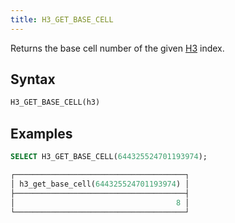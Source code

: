 ```yaml
---
title: H3_GET_BASE_CELL
---
```


Returns the base cell number of the given [H3](https://eng.uber.com/h3/) index. 

## Syntax

```sql
H3_GET_BASE_CELL(h3)
```

## Examples

```sql
SELECT H3_GET_BASE_CELL(644325524701193974);

┌──────────────────────────────────────┐
│ h3_get_base_cell(644325524701193974) │
├──────────────────────────────────────┤
│                                    8 │
└──────────────────────────────────────┘
```